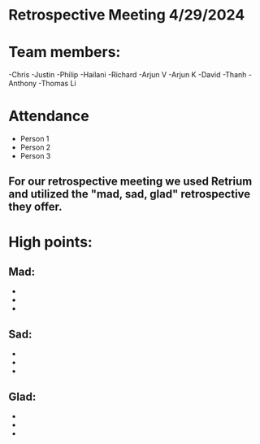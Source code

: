 # Retrospective Meeting 4/29/2024

# Team members:

-Chris
-Justin
-Philip
-Hailani
-Richard
-Arjun V
-Arjun K
-David
-Thanh
-Anthony
-Thomas Li

# Attendance

- Person 1
- Person 2
- Person 3

## For our retrospective meeting we used Retrium and utilized the "mad, sad, glad" retrospective they offer.

# High points:

## Mad: 

-
-
-

## Sad:

-
-
-

## Glad:

-
-
-
